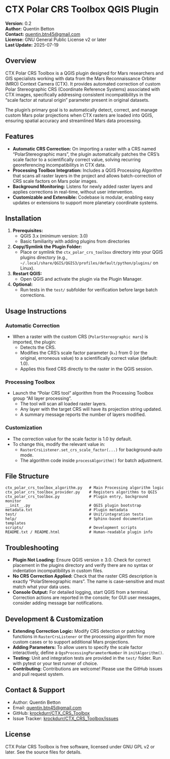 # CTX Polar CRS Toolbox QGIS Plugin

**Version:** 0.2<br>
**Author:** Quentin Betton<br>
**Contact:** quentin.btn45@gmail.com<br>
**License:** GNU General Public License v2 or later<br>
**Last Update:** 2025-07-19<br>

## Overview

CTX Polar CRS Toolbox is a QGIS plugin designed for Mars researchers and GIS specialists working with data from the Mars Reconnaissance Orbiter (MRO) Context Camera (CTX). It provides automated correction of custom Polar Stereographic CRS (Coordinate Reference Systems) associated with CTX images, specifically addressing consistent incompatibilitys in the “scale factor at natural origin” parameter present in original datasets.

The plugin’s primary goal is to automatically detect, correct, and manage custom Mars polar projections when CTX rasters are loaded into QGIS, ensuring spatial accuracy and streamlined Mars data processing.

## Features

- **Automatic CRS Correction:**
On importing a raster with a CRS named “PolarStereographic mars”, the plugin automatically patches the CRS’s scale factor to a scientifically correct value, solving recurring georeferencing incompatibilitys in CTX data.
- **Processing Toolbox Integration:**
Includes a QGIS Processing Algorithm that scans all raster layers in the project and allows batch-correction of CRS scale factors on Mars polar images.
- **Background Monitoring:**
Listens for newly added raster layers and applies corrections in real-time, without user intervention.
- **Customizable and Extensible:**
Codebase is modular, enabling easy updates or extensions to support more planetary coordinate systems.


## Installation

1. **Prerequisites:**
    - QGIS 3.x (minimum version: 3.0)
    - Basic familiarity with adding plugins from directories
2. **Copy/Symlink the Plugin Folder:**
    - Place or symlink the `ctx_polar_crs_toolbox` directory into your QGIS plugins directory
(e.g., `~/.local/share/QGIS/QGIS3/profiles/default/python/plugins/` on Linux).
3. **Restart QGIS:**
    - Open QGIS and activate the plugin via the Plugin Manager.
4. **Optional:**
    - Run tests in the `test/` subfolder for verification before large batch corrections.

## Usage Instructions

### Automatic Correction

- When a raster with the custom CRS (`PolarStereographic mars`) is imported, the plugin:
    - Detects the CRS.
    - Modifies the CRS’s scale factor parameter (`k₀`) from 0 (or the original, erroneous value) to a scientifically correct value (default: 1.0).
    - Applies this fixed CRS directly to the raster in the QGIS session.


### Processing Toolbox

- Launch the “Polar CRS tool” algorithm from the Processing Toolbox group “All layer processing”.
    - The tool will scan all loaded raster layers.
    - Any layer with the target CRS will have its projection string updated.
    - A summary message reports the number of layers modified.


### Customization

- The correction value for the scale factor is 1.0 by default.
- To change this, modify the relevant value in:
    - `RasterCrsListener.set_crs_scale_factor(...)` for background-auto mode.
    - The algorithm code inside `processAlgorithm()` for batch adjustment.


## File Structure

```plaintext
ctx_polar_crs_toolbox_algorithm.py   # Main Processing algorithm logic
ctx_polar_crs_toolbox_provider.py    # Registers algorithms to QGIS
ctx_polar_crs_toolbox.py             # Plugin entry, background monitor
__init__.py                          # QGIS plugin bootstrap
metadata.txt                         # Plugin metadata
test/                                # Unit/integration tests
help/                                # Sphinx-based documentation templates
scripts/                             # Development scripts
README.txt / README.html             # Human-readable plugin info
```


## Troubleshooting

- **Plugin Not Loading:**
Ensure QGIS version ≥ 3.0. Check for correct placement in the plugins directory and verify there are no syntax or indentation incompatibilitys in custom files.
- **No CRS Correction Applied:**
Check that the raster CRS description is exactly “PolarStereographic mars”. The name is case-sensitive and must match what your data uses.
- **Console Output:**
For detailed logging, start QGIS from a terminal. Correction actions are reported in the console; for GUI user messages, consider adding message bar notifications.


## Development \& Customization

- **Extending Correction Logic:**
Modify CRS detection or patching functions in `RasterCrsListener` or the processing algorithm for more custom cases or to support additional Mars projections.
- **Adding Parameters:**
To allow users to specify the scale factor interactively, define a `QgsProcessingParameterNumber` in `initAlgorithm()`.
- **Testing:**
Unit and integration tests are provided in the `test/` folder. Run with pytest or your test runner of choice.
- **Contributing:**
Contributions are welcome! Please use the GitHub issues and pull request system.


## Contact \& Support

- Author: Quentin Betton
- Email: quentin.btn45@gmail.com
- GitHub: [krockdurr/CTX_CRS_Toolbox](https://github.com/krockdurr/CTX_CRS_Toolbox)
- Issue Tracker: [krockdurr/CTX_CRS_Toolbox/issues](https://github.com/krockdurr/CTX_CRS_Toolbox/issues)


## License

CTX Polar CRS Toolbox is free software, licensed under GNU GPL v2 or later. See the source files for details.
